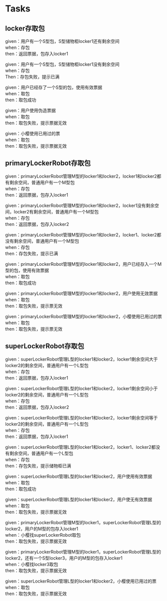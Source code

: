 # Tasks

## locker存取包

given：用户有一个S型包，S型储物柜locker1还有剩余空间  
when：存包  
then：返回票据，包存入locker1  

given：用户有一个S型包，S型储物柜locker1没有剩余空间  
when：存包  
Then：存包失败，提示已满    

given：用户已经存了一个S型的包，使用有效票据  
when：取包  
then：取包成功  

given：用户使用伪造票据  
when：取包  
then：取包失败，提示票据无效  

given：小樱使用已用过的票  
when：取包  
then：取包失败，提示票据无效  

## primaryLockerRobot存取包

given：primaryLockerRobot管理M型的locker1和locker2，locker1和locker2都有剩余空间，普通用户有一个M型包  
when：存包  
then：返回票据，包存入locker1  

given：primaryLockerRobot管理M型的locker1和locker2，locker1没有剩余空间，locker2有剩余空间，普通用户有一个M型包  
when：存包  
then：返回票据，包存入locker2  

given：primaryLockerRobot管理M型的locker1和locker2，locker1、locker2都没有剩余空间，普通用户有一个M型包  
when：存包  
then：存包失败，提示已满  

given：primaryLockerRobot管理M型的locker1和locker2，用户已经存入一个M型的包，使用有效票据  
when：取包  
then：取包成功  

given：primaryLockerRobot管理M型的locker1和locker2，用户使用无效票据  
when：取包  
then：取包失败，提示票无效  

given：primaryLockerRobot管理M型的locker1和locker2，小樱使用已用过的票  
when：取包  
then：取包失败，提示票无效  

## superLockerRobot存取包
given：superLockerRobot管理L型的locker1和locker2，locker1剩余空间大于locker2的剩余空间，普通用户有一个L型包  
when：存包  
then：返回票据，包存入locker1  

given：superLockerRobot管理L型的locker1和locker2，locker1剩余空间小于locker2的剩余空间，普通用户有一个L型包  
when：存包  
then：返回票据，包存入locker2  

given：superLockerRobot管理L型的locker1和locker2，locker1剩余空间等于locker2的剩余空间，普通用户有一个L型包  
when：存包  
then：返回票据，包存入locker1  

given：superLockerRobot管理L型的locker1和locker2，locker1、locker2都没有剩余空间，普通用户有一个L型包  
when：存包  
then：存包失败，提示储物柜已满  

given：superLockerRobot管理L型的locker1和locker2，用户使用有效票据  
when：取包  
then：取包成功  

given：superLockerRobot管理L型的locker1和locker2，用户使无有效票据  
when：取包  
then：取包失败，提示票据无效  

given：primaryLockerRobot管理M型的locker1，superLockerRobot管理L型的locker2，用户的M型的包存入locker1  
when：小樱找superLockerRobot取包  
then：取包失败，提示票据无效  

given：primaryLockerRobot管理M型的locker1，superLockerRobot管理L型的locker2，还有一个S型locker3，用户的M型的包存入locker1  
when：小樱找locker3取包  
then：取包失败，提示票据无效  

given：superLockerRobot管理L型的locker1和locker2，小樱使用已用过的票  
when：取包  
then：取包失败，提示票据无效  
